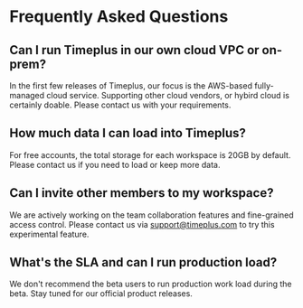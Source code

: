 # Frequently Asked Questions

## Can I run Timeplus in our own cloud VPC or on-prem?

In the first few releases of Timeplus, our focus is the AWS-based fully-managed cloud service. Supporting other cloud vendors, or hybird cloud is certainly doable. Please contact us with your requirements.

## How much data I can load into Timeplus?

For free accounts, the total storage for each workspace is 20GB by default. Please contact us if you need to load or keep more data.

## Can I invite other members to my workspace?

We are actively working on the team collaboration features and fine-grained access control. Please contact us via support@timeplus.com to try this experimental feature.

## What's the SLA and can I run production load?

We don't recommend the beta users to run production work load during the beta. Stay tuned for our official product releases.


